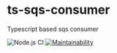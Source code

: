 # ts-sqs-consumer
Typescript based sqs consumer

![Node.js CI](https://github.com/sshivananda/ts-sqs-consumer/workflows/Node.js%20CI/badge.svg)
[![Maintainability](https://api.codeclimate.com/v1/badges/b9f88fae02b434d038f1/maintainability)](https://codeclimate.com/github/sshivananda/ts-sqs-consumer/maintainability)